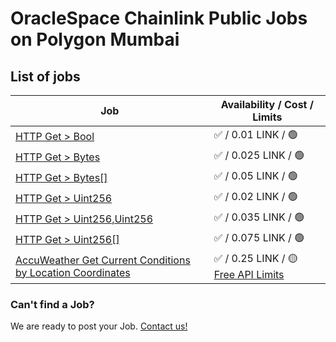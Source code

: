 # OracleSpace Chainlink Public Jobs on Polygon Mumbai

## List of jobs

| Job                                                                                                                                               | Availability / Cost / Limits                                                                                                                 |
| ------------------------------------------------------------------------------------------------------------------------------------------------- | -------------------------------------------------------------------------------------------------------------------------------------------- |
| [HTTP Get > Bool](./HTTP%20Get%20%3E%20Bool)                                                                                                      | ✅ / 0.01 LINK / 🟢                                                                                                                          |
| [HTTP Get > Bytes](./HTTP%20Get%20%3E%20Bytes)                                                                                                    | ✅ / 0.025 LINK / 🟢                                                                                                                         |
| [HTTP Get > Bytes[]](./HTTP%20Get%20%3E%20Bytes%5B%5D)                                                                                            | ✅ / 0.05 LINK / 🟢                                                                                                                          |
| [HTTP Get > Uint256](./HTTP%20Get%20%3E%20Uint256)                                                                                                | ✅ / 0.02 LINK / 🟢                                                                                                                          |
| [HTTP Get > Uint256,Uint256](./HTTP%20Get%20%3E%20Uint256%2CUint256)                                                                              | ✅ / 0.035 LINK / 🟢                                                                                                                         |
| [HTTP Get > Uint256[]](./HTTP%20Get%20%3E%20Uint256%5B%5D)                                                                                        | ✅ / 0.075 LINK / 🟢                                                                                                                         |
| [AccuWeather Get Current Conditions by Location Coordinates](./AccuWeather%20Get%20Current%20Conditions%20by%20Location%20Coordinates%20Free%201) | ✅ / 0.25 LINK / 🟡 [Free API Limits](./AccuWeather%20Get%20Current%20Conditions%20by%20Location%20Coordinates%20Free%201/readme.md#caution) |

### Can't find a Job?

We are ready to post your Job. [Contact us!](https://github.com/oraclespace/chainlink-node-public-jobs#contact-us)
